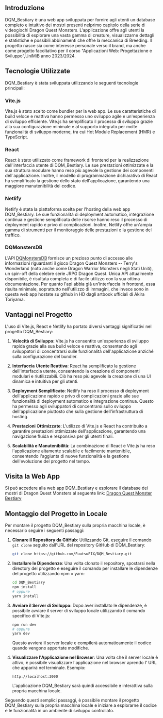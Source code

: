 ## Introduzione
DQM_Bestiary è una web app sviluppata per fornire agli utenti un database completo e intuitivo dei mostri presenti nelprimo capitolo della serie di videogiochi Dragon Quest Monsters. L'applicazione offre agli utenti la possibilità di esplorare una vasta gamma di creature, visualizzarne dettagli e statistiche e possibili abbinamenti che offre la meccanica di Breeding.
Il progetto nasce sia come interesse personale verso il brand, ma anche come progetto facoltativo per il corso "Applicazioni Web: Progettazione e Sviluppo",UniMiB anno 2023/2024.

## Tecnologie Utilizzate
DQM_Bestiary è stata sviluppata utilizzando le seguenti tecnologie principali:

### Vite.js
Vite.js è stato scelto come bundler per la web app. Le sue caratteristiche di build veloce e reattiva hanno permesso uno sviluppo agile e un'esperienza di sviluppo efficiente. Vite.js ha semplificato il processo di sviluppo grazie alla sua configurazione minimale e al supporto integrato per molte funzionalità di sviluppo moderne, tra cui Hot Module Replacement (HMR) e TypeScript.

### React
React è stato utilizzato come framework di frontend per la realizzazione dell'interfaccia utente di DQM_Bestiary. Le sue prestazioni ottimizzate e la sua struttura modulare hanno reso più agevole la gestione dei componenti dell'applicazione. Inoltre, il modello di programmazione dichiarativo di React ha semplificato la gestione dello stato dell'applicazione, garantendo una maggiore manutenibilità del codice.

### Netlify
Netlify è stata la piattaforma scelta per l'hosting della web app DQM_Bestiary. Le sue funzionalità di deployment automatico, integrazione continua e gestione semplificata delle risorse hanno reso il processo di deployment rapido e privo di complicazioni. Inoltre, Netlify offre un'ampia gamma di strumenti per il monitoraggio delle prestazioni e la gestione del traffico.

### DQMonstersDB
L'API [DQMonstersDB](https://github.com/cmsato09/DQMonstersDB-API) fornisce un prezioso punto di accesso alle informazioni riguardanti il gioco Dragon Quest Monsters -- Terry's Wonderland (noto anche come Dragon Warrior Monsters negli Stati Uniti), un spin-off della celebre serie JRPG Dragon Quest. Unica API attualmente disponibile, è risultata completa e di facile utilizzo con la sua ottima documentazione. Per quanto l'api abbia già un'interfaccia in frontend, essa risulta minimale, soprattutto nell'utilizzo di immagini, che invece sono in questa web app hostate su github in HD dagli artbook ufficiali di Akira Toriyama.

## Vantaggi nel Progetto
L'uso di Vite.js, React e Netlify ha portato diversi vantaggi significativi nel progetto DQM_Bestiary:

1. **Velocità di Sviluppo**: Vite.js ha consentito un'esperienza di sviluppo rapida grazie alla sua build veloce e reattiva, consentendo agli sviluppatori di concentrarsi sulle funzionalità dell'applicazione anziché sulla configurazione del bundler.

2. **Interfaccia Utente Reattiva**: React ha semplificato la gestione dell'interfaccia utente, consentendo la creazione di componenti modulari e riutilizzabili. Ciò ha reso più agevole la creazione di una UI dinamica e intuitiva per gli utenti.

3. **Deployment Semplificato**: Netlify ha reso il processo di deployment dell'applicazione rapido e privo di complicazioni grazie alle sue funzionalità di deployment automatico e integrazione continua. Questo ha permesso agli sviluppatori di concentrarsi sullo sviluppo dell'applicazione piuttosto che sulla gestione dell'infrastruttura di hosting.

4. **Prestazioni Ottimizzate**: L'utilizzo di Vite.js e React ha contribuito a garantire prestazioni ottimizzate dell'applicazione, garantendo una navigazione fluida e responsiva per gli utenti finali.

5. **Scalabilità e Manutenibilità**: La combinazione di React e Vite.js ha reso l'applicazione altamente scalabile e facilmente mantenibile, consentendo l'aggiunta di nuove funzionalità e la gestione dell'evoluzione del progetto nel tempo.
   
## Visita la Web App

Si può accedere alla web app DQM_Bestiary e esplorare il database dei mostri di Dragon Quest Monsters al seguente link: [Dragon Quest Monster Bestiary](https://dragonquestmonsterbestiary.netlify.app)

## Montaggio del Progetto in Locale

Per montare il progetto DQM_Bestiary sulla propria macchina locale, è necessario seguire i seguenti passaggi:

1. **Clonare il Repository da GitHub**: Utilizzando Git, eseguire il comando `git clone` seguito dall'URL del repository GitHub di DQM_Bestiary:

   ```bash
   git clone https://github.com/FuutsuFIX/DQM_Bestiary.git
   ```

2. **Installare le Dipendenze**: Una volta clonato il repository, spostarsi nella directory del progetto e eseguire il comando per installare le dipendenze del progetto utilizzando npm o yarn:

   ```bash
   cd DQM_Bestiary
   npm install
   # oppure
   yarn install
   ```

3. **Avviare il Server di Sviluppo**: Dopo aver installato le dipendenze, è possibile avviare il server di sviluppo locale utilizzando il comando specifico di Vite.js:

   ```bash
   npm run dev
   # oppure
   yarn dev
   ```

   Questo avvierà il server locale e compilerà automaticamente il codice quando vengono apportate modifiche.

4. **Visualizzare l'Applicazione nel Browser**: Una volta che il server locale è attivo, è possibile visualizzare l'applicazione nel browser aprendo l' URL che apparirà nel terminale. Esempio:

   ```
   http://localhost:3000
   ```

   L'applicazione DQM_Bestiary sarà quindi accessibile e interattiva sulla propria macchina locale.

Seguendo questi semplici passaggi, è possibile montare il progetto DQM_Bestiary sulla propria macchina locale e iniziare a esplorarne il codice e le funzionalità in un ambiente di sviluppo controllato.

